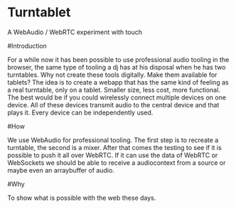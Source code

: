 Turntablet
==========

A WebAudio / WebRTC experiment with touch

#Introduction

For a while now it has been possible to use professional audio tooling in the browser, the same type of tooling a dj has at his disposal when he has two turntables. Why not create these tools digitally. Make them available for tablets? The idea is to create a webapp that has the same kind of feeling as a real turntable, only on a tablet. Smaller size, less cost, more functional. The best would be if you could wirelessly connect multiple devices on one device. All of these devices transmit audio to the central device and that plays it. Every device can be independently used.

#How

We use WebAudio for professional tooling. The first step is to recreate a turntable, the second is a mixer. After that comes the testing to see if it is possible to push it all over WebRTC. If it can use the data of WebRTC or WebSockets we should be able to receive a audiocontext from a source or maybe even an arraybuffer of audio.

#Why

To show what is possible with the web these days.
